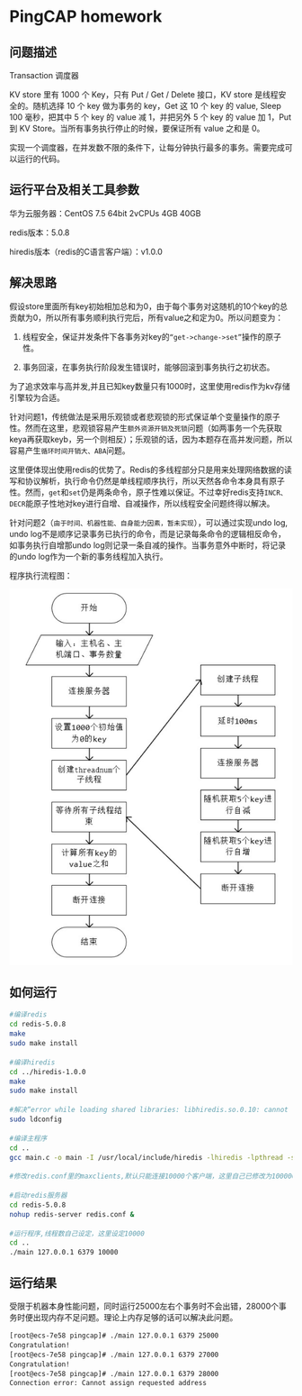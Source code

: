 # PingCAP homework

## 问题描述

Transaction 调度器

KV store 里有 1000 个 Key，只有 Put / Get / Delete 接口，KV store 是线程安全的。随机选择 10 个 key 做为事务的 key，Get 这 10 个 key 的 value, Sleep 100 毫秒，把其中 5 个 key 的 value 减 1，并把另外 5 个 key 的 value 加 1，Put 到 KV Store。当所有事务执行停止的时候，要保证所有 value 之和是 0。

实现一个调度器，在并发数不限的条件下，让每分钟执行最多的事务。需要完成可以运行的代码。

## 运行平台及相关工具参数

华为云服务器：CentOS 7.5 64bit 2vCPUs 4GB 40GB

redis版本：5.0.8

hiredis版本（redis的C语言客户端）：v1.0.0

## 解决思路

假设store里面所有key初始相加总和为0，由于每个事务对这随机的10个key的总贡献为0，所以所有事务顺利执行完后，所有value之和定为0。所以问题变为：

1. 线程安全，保证并发条件下各事务对key的``“get->change->set”``操作的原子性。

1. 事务回滚，在事务执行阶段发生错误时，能够回滚到事务执行之初状态。

为了追求效率与高并发,并且已知key数量只有1000时，这里使用redis作为kv存储引擎较为合适。

针对问题1，传统做法是采用乐观锁或者悲观锁的形式保证单个变量操作的原子性。然而在这里，悲观锁容易产生``额外资源开销及死锁``问题（如两事务一个先获取keya再获取keyb，另一个则相反）；乐观锁的话，因为本题存在高并发问题，所以容易产生``循环时间开销大、ABA``问题。

这里便体现出使用redis的优势了。Redis的多线程部分只是用来处理网络数据的读写和协议解析，执行命令仍然是单线程顺序执行，所以天然各命令本身具有原子性。然而，``get``和``set``仍是两条命令，原子性难以保证。不过幸好redis支持``INCR、DECR``能原子性地对key进行自增、自减操作，所以线程安全问题终得以解决。

针对问题2（``由于时间、机器性能、自身能力因素，暂未实现``），可以通过实现undo log, undo log不是顺序记录事务已执行的命令，而是记录每条命令的逻辑相反命令，如事务执行自增那undo log则记录一条自减的操作。当事务意外中断时，将记录的undo log作为一个新的事务线程加入执行。

程序执行流程图：

![ ](img/Snipaste_2021-01-15_11-19-54.jpg)

## 如何运行


```bash
#编译redis
cd redis-5.0.8
make
sudo make install

#编译hiredis
cd ../hiredis-1.0.0
make
sudo make install

#解决“error while loading shared libraries: libhiredis.so.0.10: cannot open shared object file: No such file or directory”问题
sudo ldconfig

#编译主程序
cd ..
gcc main.c -o main -I /usr/local/include/hiredis -lhiredis -lpthread -std=c99

#修改redis.conf里的maxclients,默认只能连接10000个客户端，这里自己已修改为1000000

#启动redis服务器
cd redis-5.0.8
nohup redis-server redis.conf &

#运行程序,线程数自己设定，这里设定10000
cd ..
./main 127.0.0.1 6379 10000
```

## 运行结果

受限于机器本身性能问题，同时运行25000左右个事务时不会出错，28000个事务时便出现内存不足问题。理论上内存足够的话可以解决此问题。

```bash
[root@ecs-7e58 pingcap]# ./main 127.0.0.1 6379 25000
Congratulation!
[root@ecs-7e58 pingcap]# ./main 127.0.0.1 6379 27000
Congratulation!
[root@ecs-7e58 pingcap]# ./main 127.0.0.1 6379 28000
Connection error: Cannot assign requested address
```